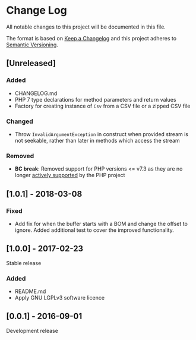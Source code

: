 # Change Log
All notable changes to this project will be documented in this file.

The format is based on [Keep a Changelog](http://keepachangelog.com/) 
and this project adheres to [Semantic Versioning](http://semver.org/).

## [Unreleased]
### Added
- CHANGELOG.md
- PHP 7 type declarations for method parameters and return values
- Factory for creating instance of `Csv` from a CSV file or a zipped CSV file
### Changed
- Throw `InvalidArgumentException` in construct when provided stream is not
seekable, rather than later in methods which access the stream
### Removed
- **BC break**: Removed support for PHP versions <= v7.3 as they are no longer
[actively supported](https://php.net/supported-versions.php) by the PHP project

## [1.0.1] - 2018-03-08
### Fixed
- Add fix for when the buffer starts with a BOM and change the offset to
  ignore. Added additional test to cover the improved functionality.

## [1.0.0] - 2017-02-23
Stable release
### Added
- README.md
- Apply GNU LGPLv3 software licence

## [0.0.1] - 2016-09-01
Development release

